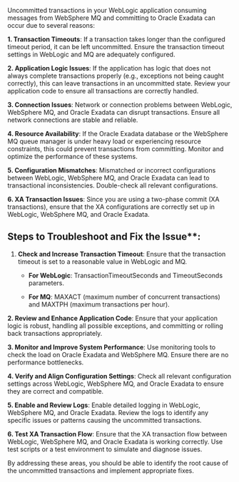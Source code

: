 Uncommitted transactions in your WebLogic application consuming messages from WebSphere MQ and committing to Oracle Exadata can occur due to several reasons:

**1. Transaction Timeouts**: If a transaction takes longer than the configured timeout period, it can be left uncommitted. Ensure the transaction timeout settings in WebLogic and MQ are adequately configured.

**2. Application Logic Issues**: If the application has logic that does not always complete transactions properly (e.g., exceptions not being caught correctly), this can leave transactions in an uncommitted state. Review your application code to ensure all transactions are correctly handled.

**3. Connection Issues**: Network or connection problems between WebLogic, WebSphere MQ, and Oracle Exadata can disrupt transactions. Ensure all network connections are stable and reliable.

**4. Resource Availability**: If the Oracle Exadata database or the WebSphere MQ queue manager is under heavy load or experiencing resource constraints, this could prevent transactions from committing. Monitor and optimize the performance of these systems.

**5. Configuration Mismatches**: Mismatched or incorrect configurations between WebLogic, WebSphere MQ, and Oracle Exadata can lead to transactional inconsistencies. Double-check all relevant configurations.

**6. XA Transaction Issues**: Since you are using a two-phase commit (XA transactions), ensure that the XA configurations are correctly set up in WebLogic, WebSphere MQ, and Oracle Exadata.

## Steps to Troubleshoot and Fix the Issue**:

1. **Check and Increase Transaction Timeout**: Ensure that the transaction timeout is set to a reasonable value in WebLogic and MQ.

    * **For WebLogic**: TransactionTimeoutSeconds and TimeoutSeconds parameters.

    * **For MQ**: MAXACT (maximum number of concurrent transactions) and MAXTPH (maximum transactions per hour).

**2. Review and Enhance Application Code**: Ensure that your application logic is robust, handling all possible exceptions, and committing or rolling back transactions appropriately.

**3. Monitor and Improve System Performance**: Use monitoring tools to check the load on Oracle Exadata and WebSphere MQ. Ensure there are no performance bottlenecks.

**4. Verify and Align Configuration Settings**: Check all relevant configuration settings across WebLogic, WebSphere MQ, and Oracle Exadata to ensure they are correct and compatible.

**5. Enable and Review Logs**: Enable detailed logging in WebLogic, WebSphere MQ, and Oracle Exadata. Review the logs to identify any specific issues or patterns causing the uncommitted transactions.

**6. Test XA Transaction Flow**: Ensure that the XA transaction flow between WebLogic, WebSphere MQ, and Oracle Exadata is working correctly. Use test scripts or a test environment to simulate and diagnose issues.

By addressing these areas, you should be able to identify the root cause of the uncommitted transactions and implement appropriate fixes.